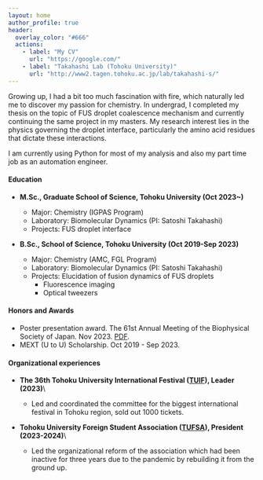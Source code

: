 ```yaml
---
layout: home
author_profile: true
header:
  overlay_color: "#666"
  actions:
    - label: "My CV"
      url: "https://google.com/"
    - label: "Takahashi Lab (Tohoku University)"
      url: "http://www2.tagen.tohoku.ac.jp/lab/takahashi-s/"
---
```


Growing up, I had a bit too much fascination with fire, which naturally led me to discover my passion for chemistry. In undergrad, I completed my thesis on the topic of FUS droplet coalescence mechanism and currently continuing the same project in my masters. My research interest lies in the physics governing the droplet interface, particularly the amino acid residues that dictate these interactions.

I am currently using Python for most of my analysis and also my part time job as an automation engineer.

#### Education
* **M.Sc., Graduate School of Science, Tohoku University (Oct 2023~)**
    * Major: Chemistry (IGPAS Program)
    * Laboratory: Biomolecular Dynamics (PI: Satoshi Takahashi)
    * Projects: FUS droplet interface
  
* **B.Sc., School of Science, Tohoku University (Oct 2019-Sep 2023)**
    * Major: Chemistry (AMC, FGL Program)
    * Laboratory: Biomolecular Dynamics (PI: Satoshi Takahashi)
    * Projects: Elucidation of fusion dynamics of FUS droplets
      * Fluorescence imaging
      * Optical tweezers

#### Honors and Awards
* Poster presentation award. The 61st Annual Meeting of the Biophysical Society of Japan. Nov 2023. [PDF](assets/pdf/Sam_BSJ_2023_11.pdf).
* MEXT (U to U) Scholarship. Oct 2019 - Sep 2023.

#### Organizational experiences
* **The 36th Tohoku University International Festival (<a href="https://www.tufsa.net/tuif2023/dashboard" target="_blank">TUIF</a>), Leader (2023)**\\
  * Led and coordinated the committee for the biggest international festival in Tohoku region, sold out 1000 tickets.

* **Tohoku University Foreign Student Association (<a href="https://www.tufsa.net/" target="_blank">TUFSA</a>), President (2023-2024)**\\
  * Led the organizational reform of the association which had been inactive for three years due to the pandemic by rebuilding it from the ground up.